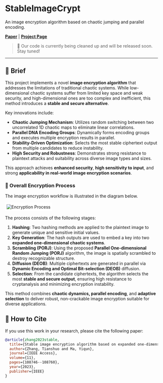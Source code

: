 # StableImageCrypt
An image encryption algorithm based on chaotic jumping and parallel encoding.

[**Paper**](https://ieeexplore.ieee.org/stamp/stamp.jsp?tp=&arnumber=10242097) | [**Project Page**](https://github.com/yingtian22/StableImageCrypt)

> 🚧 Our code is currently being cleaned up and will be released soon. Stay tuned!

---

## 📝 Brief

This project implements a novel **image encryption algorithm** that addresses the limitations of traditional chaotic systems. While low-dimensional chaotic systems suffer from limited key space and weak security, and high-dimensional ones are too complex and inefficient, this method introduces a **stable and secure alternative**.

Key innovations include:
- **Chaotic Jumping Mechanism**: Utilizes random switching between two uncorrelated 1D chaotic maps to eliminate linear correlations.
- **Parallel DNA Encoding Groups**: Dynamically forms encoding groups and executes multiple encryption results in parallel.
- **Stability-Driven Optimization**: Selects the most stable ciphertext output from multiple candidates to reduce instability.
- **High Security and Robustness**: Demonstrates strong resistance to plaintext attacks and suitability across diverse image types and sizes.

This approach achieves **enhanced security**, **high sensitivity to input**, and strong **applicability in real-world image encryption scenarios**.

### 🔐 Overall Encryption Process

The image encryption workflow is illustrated in the diagram below.

<div style="background-color: white; display: inline-block; padding: 5px;">
  <img src="Figures/encryption_process.png" alt="Encryption Process" />
</div>

The process consists of the following stages:

1. **Hashing**: Two hashing methods are applied to the plaintext image to generate unique and sensitive initial values.
2. **Key Generation**: The hash outputs are used to embed a key into two **expanded one-dimensional chaotic systems**.
3. **Scrambling (PORJ)**: Using the proposed **Parallel One-dimensional Random Jumping (PORJ)** algorithm, the image is spatially scrambled to destroy recognizable structure.
4. **Diffusion (DEOB)**: Multiple ciphertexts are generated in parallel via **Dynamic Encoding and Optimal Bit-selection (DEOB)** diffusion.
5. **Selection**: From the candidate ciphertexts, the algorithm selects the most **stable and secure output**, ensuring high resistance to cryptanalysis and minimizing encryption instability.

This method combines **chaotic dynamics, parallel encoding**, and **adaptive selection** to deliver robust, non-crackable image encryption suitable for diverse applications.


## 📄 How to Cite

If you use this work in your research, please cite the following paper:

```bibtex
@article{zhang2023stable,
  title={Stable image encryption algorithm based on expanded one-dimensional chaotic jumping and parallel encoding operation grouping},
  author={Zhang, Tianshuo and Ma, Yiqun},
  journal={IEEE Access},
  volume={11},
  pages={108746--108760},
  year={2023},
  publisher={IEEE}
}
```
